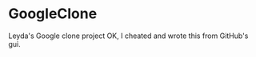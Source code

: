 GoogleClone
===========

Leyda's Google clone project
OK, I cheated and wrote this from GitHub's gui.
